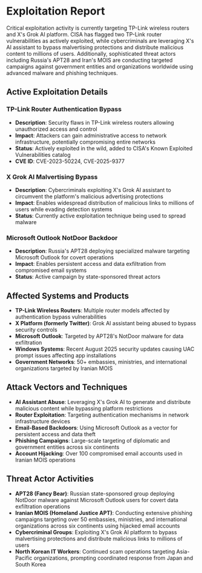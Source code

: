 # Exploitation Report

Critical exploitation activity is currently targeting TP-Link wireless routers and X's Grok AI platform. CISA has flagged two TP-Link router vulnerabilities as actively exploited, while cybercriminals are leveraging X's AI assistant to bypass malvertising protections and distribute malicious content to millions of users. Additionally, sophisticated threat actors including Russia's APT28 and Iran's MOIS are conducting targeted campaigns against government entities and organizations worldwide using advanced malware and phishing techniques.

## Active Exploitation Details

### TP-Link Router Authentication Bypass
- **Description**: Security flaws in TP-Link wireless routers allowing unauthorized access and control
- **Impact**: Attackers can gain administrative access to network infrastructure, potentially compromising entire networks
- **Status**: Actively exploited in the wild, added to CISA's Known Exploited Vulnerabilities catalog
- **CVE ID**: CVE-2023-50224, CVE-2025-9377

### X Grok AI Malvertising Bypass
- **Description**: Cybercriminals exploiting X's Grok AI assistant to circumvent the platform's malicious advertising protections
- **Impact**: Enables widespread distribution of malicious links to millions of users while evading detection systems
- **Status**: Currently active exploitation technique being used to spread malware

### Microsoft Outlook NotDoor Backdoor
- **Description**: Russia's APT28 deploying specialized malware targeting Microsoft Outlook for covert operations
- **Impact**: Enables persistent access and data exfiltration from compromised email systems
- **Status**: Active campaign by state-sponsored threat actors

## Affected Systems and Products

- **TP-Link Wireless Routers**: Multiple router models affected by authentication bypass vulnerabilities
- **X Platform (formerly Twitter)**: Grok AI assistant being abused to bypass security controls
- **Microsoft Outlook**: Targeted by APT28's NotDoor malware for data exfiltration
- **Windows Systems**: Recent August 2025 security updates causing UAC prompt issues affecting app installations
- **Government Networks**: 50+ embassies, ministries, and international organizations targeted by Iranian MOIS

## Attack Vectors and Techniques

- **AI Assistant Abuse**: Leveraging X's Grok AI to generate and distribute malicious content while bypassing platform restrictions
- **Router Exploitation**: Targeting authentication mechanisms in network infrastructure devices
- **Email-Based Backdoors**: Using Microsoft Outlook as a vector for persistent access and data theft
- **Phishing Campaigns**: Large-scale targeting of diplomatic and government entities across six continents
- **Account Hijacking**: Over 100 compromised email accounts used in Iranian MOIS operations

## Threat Actor Activities

- **APT28 (Fancy Bear)**: Russian state-sponsored group deploying NotDoor malware against Microsoft Outlook users for covert data exfiltration operations
- **Iranian MOIS (Homeland Justice APT)**: Conducting extensive phishing campaigns targeting over 50 embassies, ministries, and international organizations across six continents using hijacked email accounts
- **Cybercriminal Groups**: Exploiting X's Grok AI platform to bypass malvertising protections and distribute malicious links to millions of users
- **North Korean IT Workers**: Continued scam operations targeting Asia-Pacific organizations, prompting coordinated response from Japan and South Korea
